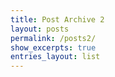 ```yaml
---
title: Post Archive 2
layout: posts
permalink: /posts2/
show_excerpts: true
entries_layout: list
---
```

